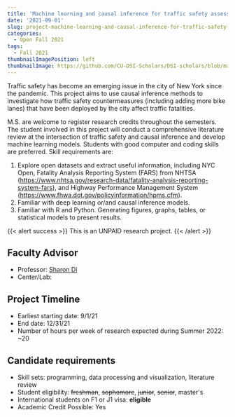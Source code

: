 ```yaml
---
title: 'Machine learning and causal inference for traffic safety assessment'
date: '2021-09-01'
slug: project-machine-learning-and-causal-inference-for-traffic-safety-assessment
categories:
  - Open Fall 2021
tags:
  - Fall 2021
thumbnailImagePosition: left
thumbnailImage: https://github.com/CU-DSI-Scholars/DSI-scholars/blob/main/img/self_driving_car.png
---
```

Traffic safety has become an emerging issue in the city of New York since the pandemic. This project aims to use causal inference methods to investigate how traffic safety countermeasures (including adding more bike lanes) that have been deployed by the city affect traffic fatalities.

<!--more-->


M.S. are welcome to register research credits throughout the semesters. The student involved in this project will conduct a comprehensive literature review at the intersection of traffic safety and causal inference and develop machine learning models. Students with good computer and coding skills are preferred. Skill requirements are:
1.	Explore open datasets and extract useful information, including NYC Open, Fatality Analysis Reporting System (FARS) from NHTSA (https://www.nhtsa.gov/research-data/fatality-analysis-reporting-system-fars), and Highway Performance Management System (https://www.fhwa.dot.gov/policyinformation/hpms.cfm).
2.	Familiar with deep learning or/and causal inference models.
3.	Familiar with R and Python. Generating figures, graphs, tables, or statistical models to present results.

{{< alert success >}}
This is an UNPAID research project.
{{< /alert >}}

## Faculty Advisor
+ Professor: [Sharon Di ](https://sharondi-columbia.wixsite.com/ditectlab/home-1)
+ Center/Lab: 

## Project Timeline
+ Earliest starting date: 9/1/21
+ End date: 12/31/21
+ Number of hours per week of research expected during Summer 2022: ~20

## Candidate requirements
+ Skill sets: programming, data processing and visualization, literature review
+ Student eligibility: ~~freshman~~, ~~sophomore~~, ~~junior~~, ~~senior~~, master's
+ International students on F1 or J1 visa: **eligible**
+ Academic Credit Possible: Yes

